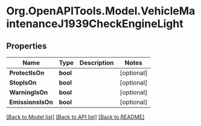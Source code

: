 # Org.OpenAPITools.Model.VehicleMaintenanceJ1939CheckEngineLight
## Properties

Name | Type | Description | Notes
------------ | ------------- | ------------- | -------------
**ProtectIsOn** | **bool** |  | [optional] 
**StopIsOn** | **bool** |  | [optional] 
**WarningIsOn** | **bool** |  | [optional] 
**EmissionsIsOn** | **bool** |  | [optional] 

[[Back to Model list]](../README.md#documentation-for-models) [[Back to API list]](../README.md#documentation-for-api-endpoints) [[Back to README]](../README.md)

